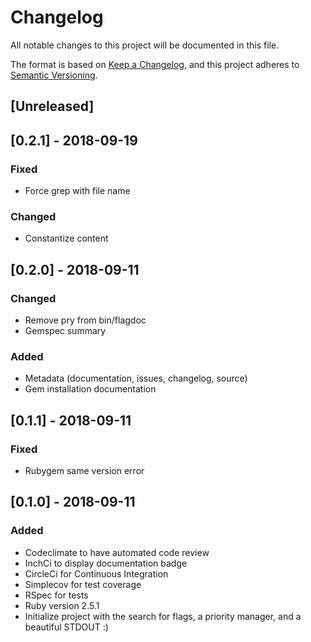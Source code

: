 # Changelog
All notable changes to this project will be documented in this file.

The format is based on [Keep a Changelog](https://keepachangelog.com/en/1.0.0/),
and this project adheres to [Semantic Versioning](https://semver.org/spec/v2.0.0.html).

## [Unreleased]

## [0.2.1] - 2018-09-19
### Fixed
- Force grep with file name

### Changed
- Constantize content

## [0.2.0] - 2018-09-11
### Changed
- Remove pry from bin/flagdoc
- Gemspec summary

### Added
- Metadata (documentation, issues, changelog, source)
- Gem installation documentation

## [0.1.1] - 2018-09-11
### Fixed
- Rubygem same version error

## [0.1.0] - 2018-09-11
### Added
- Codeclimate to have automated code review
- InchCi to display documentation badge
- CircleCi for Continuous Integration
- Simplecov for test coverage
- RSpec for tests
- Ruby version 2.5.1
- Initialize project with the search for flags, a priority manager, and a beautiful STDOUT :)